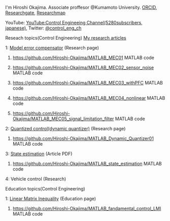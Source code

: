 I'm Hiroshi Okajima. Associate proffesor @Kumamoto University. [ORCID](https://orcid.org/0000-0001-7621-7482), [Researchgate](https://www.researchgate.net/profile/Hiroshi-Okajima), [Researchmap](https://researchmap.jp/read0203288?lang=en)

YouTube: [YouTube:Control Engineeing Channel(5280subscribers, japanese)](https://www.youtube.com/c/ControlEngineeringChannel/videos), Twitter: [@control_eng_ch](https://twitter.com/control_eng_ch)

Reseach topics(Control Engineering) [My research articles](https://sites.google.com/view/hiroshi-okajima/profile/research-achievements)

1: [Model error compensator](https://sites.google.com/view/hiroshi-okajima/model-error-compensator) (Research page)

  1. https://github.com/Hiroshi-Okajima/MATLAB_MEC01 MATLAB code
  
  2. https://github.com/Hiroshi-Okajima/MATLAB_MEC02_sensor_noise MATLAB code
  
  3. https://github.com/Hiroshi-Okajima/MATLAB_MEC03_withPFC MATLAB code
  
  4. https://github.com/Hiroshi-Okajima/MATLAB_MEC04_nonlinear MATLAB code
  
  5. https://github.com/Hiroshi-Okajima/MATLAB_MEC05_signal_limitation_filter MATLAB code

2: [Quantized control(dynamic quantizer)](https://sites.google.com/view/hiroshi-okajima/dynamic-quantizer) (Research page)

  1. https://github.com/Hiroshi-Okajima/MATLAB_Dynamic_Quantizer01 MATLAB code

3: [State estimation](https://www.tandfonline.com/doi/full/10.1080/18824889.2021.1985702) (Article PDF)

  1. https://github.com/Hiroshi-Okajima/MATLAB_state_estimation MATLAB code

4: Vehicle control (Research)

Education topics(Control Engineering)

1: [Linear Matrix Inequality](https://sites.google.com/view/hiroshi-okajima/linear-matrix-inequality) (Education page)

   1. https://github.com/Hiroshi-Okajima/MATLAB_fandamental_control_LMI MATLAB code
